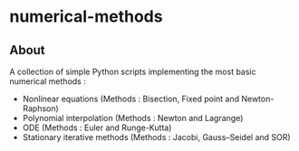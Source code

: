 # numerical-methods
## About
A collection of simple Python scripts implementing the most basic numerical methods :
- Nonlinear equations (Methods : Bisection, Fixed point and Newton-Raphson)
- Polynomial interpolation (Methods : Newton and Lagrange)
- ODE (Methods : Euler and Runge-Kutta)
- Stationary iterative methods (Methods : Jacobi, Gauss–Seidel and SOR)

